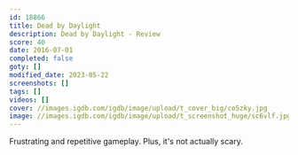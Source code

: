 ```yaml
---
id: 18866
title: Dead by Daylight
description: Dead by Daylight - Review
score: 40
date: 2016-07-01
completed: false
goty: []
modified_date: 2023-05-22
screenshots: []
tags: []
videos: []
cover: //images.igdb.com/igdb/image/upload/t_cover_big/co5zky.jpg
image: //images.igdb.com/igdb/image/upload/t_screenshot_huge/sc6vlf.jpg
---
```

Frustrating and repetitive gameplay. Plus, it's not actually scary.